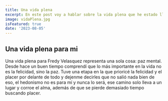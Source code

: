```yaml
---
title: Una vida plena
excerpt: En este post voy a hablar sobre la vida plena que he estado llevando desde ya hace un tiempo. Voy a contar como la construí, lo que representa para mi y la importancia de que todos tengamos una vida así.
image: vidaPlena.jpg
isFeatured: true
date: '2023-08-05'
---
```


## Una vida plena para mi

Una vida plena para Fredy Velasquez representa una sola cosa: paz mental. Desde hace un buen tiempo comprendí que lo más importante en la vida no es la felicidad, sino la paz. Tuve una etapa en la que prioricé la felicidad y el placer por delante de todo y dejenme decirles que no salió nada bien de eso, el hedonismo no es para mí y nunca lo será, ese camino solo lleva a un lugar y corroe el alma, además de que se pierde demasiado tiempo buscando placer.